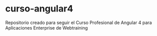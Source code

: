 # curso-angular4
Repositorio creado para seguir el Curso Profesional de Angular 4 para Aplicaciones Enterprise de Webtraining
